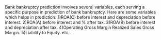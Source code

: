 Bank bankruptcy prediction involves several  variables, each serving a specific purpose in prediction of bank bankruptcy. Here are some variables which helps in prediction:
1)ROA(C) before interest and depreciation before interest.
2)ROA(A) before interest and % after tax.
3)ROA(B) before interest and depreciation after tax.
4)Operating Gross Margin Realized Sales Gross Margin.
5)Liability to Equity.
etc..
